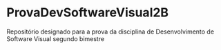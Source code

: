 # ProvaDevSoftwareVisual2B
Repositório designado para a prova da disciplina de Desenvolvimento de Software Visual segundo bimestre
